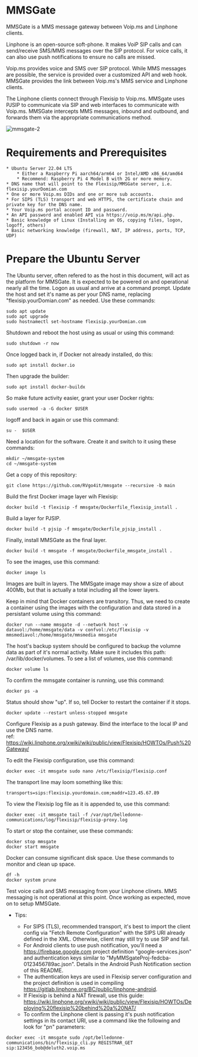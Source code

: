 # MMSGate
MMSGate is a MMS message gateway between Voip.ms and Linphone clients.

Linphone is an open-source soft-phone.  It makes VoiP SIP calls and can send/receive SMS/MMS messages over the SIP protocol.  For voice calls, it can also use push notifications to ensure no calls are missed.  

Voip.ms provides voice and SMS over SIP protocol.  While MMS messages are possible, the service is provided over a customized API and web hook.  MMSGate provides the link between Voip.ms's MMS service and Linphone clients.

The Linphone clients connect through Flexisip to Voip.ms.  MMSgate uses PJSIP to communicate via SIP and web interfaces to communicate with Voip.ms.  MMSGate intercepts MMS messages, inbound and outbound, and forwards them via the appropriate communications method.  

![mmsgate-2](https://github.com/RVgo4it/mmsgate/assets/112497289/8e35b19f-5511-4d55-9119-544b2ee2abea)

# Requirements and Prerequisites

	* Ubuntu Server 22.04 LTS
		* Either a Raspberry Pi aarch64/arm64 or Intel/AMD x86_64/amd64
		* Recommend: Raspberry Pi 4 Model B with 2G or more memory.  
	* DNS name that will point to the Flexisip/MMSGate server, i.e. flexisip.yourDomian.com
	* One or more Voip.ms DIDs and one or more sub accounts.
	* For SIPS (TLS) transport and web HTTPS, the certificate chain and private key for the DNS name.
	* Your Voip.ms portal account ID and password.
	* An API password and enabled API via https://voip.ms/m/api.php.
	* Basic knowledge of Linux (Installing an OS, copying files, logon, logoff, others)
 	* Basic networking knowledge (firewall, NAT, IP address, ports, TCP, UDP)

# Prepare the Ubuntu Server

The Ubuntu server, often refered to as the host in this document, will act as the platform for MMSGate.  It is expected to be powered on and operational nearly all the time.  Logon as usual and arrive at a command prompt.  Update the host and set it's name as per your DNS name, replacing "flexisip.yourDomian.com" as needed.  Use these commands:
```
sudo apt update
sudo apt upgrade
sudo hostnamectl set-hostname flexisip.yourDomian.com
```
Shutdown and reboot the host using as usual or using this command:
```
sudo shutdown -r now
```
Once logged back in, if Docker not already installed, do this:
```
sudo apt install docker.io
```
Then upgrade the builder:
```
sudo apt install docker-buildx
```
So make future activity easier, grant your user Docker rights:
```
sudo usermod -a -G docker $USER
```
logoff and back in again or use this command:
```
su -  $USER
```
Need a location for the software.  Create it and switch to it using these commands:
```
mkdir ~/mmsgate-system
cd ~/mmsgate-system
```
Get a copy of this repository:
```
git clone https://github.com/RVgo4it/mmsgate --recursive -b main
```
Build the first Docker image layer wih Flexisip:
```
docker build -t flexisip -f mmsgate/Dockerfile_flexisip_install .
```
Build a layer for PJSIP.
```
docker build -t pjsip -f mmsgate/Dockerfile_pjsip_install .
```
Finally, install MMSGate as the final layer.
```
docker build -t mmsgate -f mmsgate/Dockerfile_mmsgate_install .
```
To see the images, use this command:
```
docker image ls
```
Images are built in layers.  The MMSgate image may show a size of about 400Mb, but that is actually a total including all the lower layers.  

Keep in mind that Docker containers are transitory.  Thus, we need to create a container using the images with the configuration and data stored in a persistant volume using this command:
```
docker run --name mmsgate -d --network host -v datavol:/home/mmsgate/data -v confvol:/etc/flexisip -v mmsmediavol:/home/mmsgate/mmsmedia mmsgate 
```
The host's backup system should be configured to backup the volumne data as part of it's normal activity. Make sure it includes this path: /var/lib/docker/volumes.  To see a list of volumes, use this command:
```
docker volume ls
```
To confirm the mmsgate container is running, use this command:
```
docker ps -a
```
Status should show "up".  If so, tell Docker to restart the container if it stops.  
```
docker update --restart unless-stopped mmsgate
```
Configure Flexisip as a push gateway.  Bind the interface to the local IP and use the DNS name.  
ref: https://wiki.linphone.org/xwiki/wiki/public/view/Flexisip/HOWTOs/Push%20Gateway/

To edit the Flexisip configuration, use this command:
```
docker exec -it mmsgate sudo nano /etc/flexisip/flexisip.conf
```
The transport line may loom something like this:
```
transports=sips:flexisip.yourdomain.com;maddr=123.45.67.89
```
To view the Flexisip log file as it is appended to, use this command:
```
docker exec -it mmsgate tail -f /var/opt/belledonne-communications/log/flexisip/flexisip-proxy.log
```
To start or stop the container, use these commands:
```
docker stop mmsgate
docker start mmsgate
```
Docker can consume significant disk space.  Use these commands to monitor and clean up space.
```
df -h
docker system prune
```
Test voice calls and SMS messaging from your Linphone clinets.  MMS messaging is not operational at this point.  Once working as expected, move on to setup MMSGate.

* Tips:

	* For SIPS (TLS), recommended transport, it's best to import the client config via "Fetch Remote Configuration" with the SIPS URI already defined in the XML.  Otherwise, client may still try to use SIP and fail.
	* For Android clients to use push notification, you'll need a https://firebase.google.com project definition "google-services.json" and authentication keys similar to "MyMMSgateProj-fedcba-0123456789ac.json".  Details in the Android Push Notification section of this README.
	* The authentication keys are used in Flexisip server configuration and the project definition is used in compiling https://gitlab.linphone.org/BC/public/linphone-android.  
	* If Flexisip is behind a NAT firewall, use this guide: https://wiki.linphone.org/xwiki/wiki/public/view/Flexisip/HOWTOs/Deploying%20flexisip%20behind%20a%20NAT/
	* To confirm the Linphone client is passing it's push notification settings in its contact URI, use a command like the following and look for "pn" parameters:
```
docker exec -it mmsgate sudo /opt/belledonne-communications/bin/flexisip_cli.py REGISTRAR_GET sip:123456_bob@deluth2.voip.ms
```

